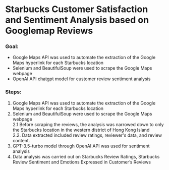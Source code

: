 # Starbucks Customer Satisfaction and Sentiment Analysis based on Googlemap Reviews
### Goal:
- Google Maps API was used to automate the extraction of the Google Maps hyperlink for each Starbucks location
- Selenium and BeautifulSoup were used to scrape the Google Maps webpage
- OpenAI API chatgpt model for customer review sentiment analysis

### Steps:
1. Google Maps API was used to automate the extraction of the Google Maps hyperlink for each Starbucks location <br>
2. Selenium and BeautifulSoup were used to scrape the Google Maps webpage <br>
    2.1 Before scraping the reviews, the analysis was narrowed down to only the Starbucks location in the western district of Hong Kong Island <br> 
    2.2. Data extracted included review ratings, reviewer's data, and review content.<br>
3. GPT-3.5-turbo model through OpenAI API was used for sentiment analysis <br>
4. Data analysis was carried out on Starbucks Review Ratings, Starbucks Review Sentiment and Emotions Expressed in Customer’s Reviews 
